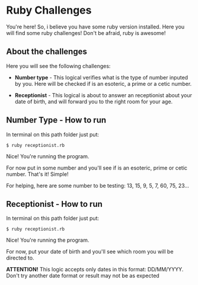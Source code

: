 # Ruby Challenges
You're here! So, i believe you have some ruby version installed.
Here you will find some ruby challenges! Don't be afraid, ruby is awesome!

## About the challenges
Here you will see the following challenges:

- **Number type** - This logical verifies what is the type of number inputed by you. Here will be checked if is an esoteric, a prime or a cetic number.

- **Receptionist** - This logical is about to answer an receptionist about your date of birth, and will forward you to the right room for your age.

## Number Type - How to run
In terminal on this path folder just put:
```
$ ruby receptionist.rb
```

Nice! You're running the program.

For now put in some number and you'll see if is an esoteric, prime or cetic number. That's it! Simple!

For helping, here are some number to be testing: 13, 15, 9, 5, 7, 60, 75, 23...

## Receptionist - How to run
In terminal on this path folder just put:
```
$ ruby receptionist.rb
```

Nice! You're running the program.

For now, put your date of birth and you'll see which room you will be directed to.

**ATTENTION!** This logic accepts only dates in this format: DD/MM/YYYY. Don't try another date format or result may not be as expected
